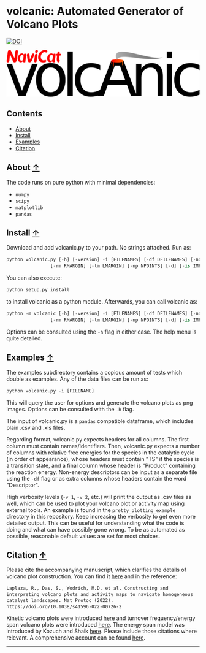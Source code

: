 volcanic: Automated Generator of Volcano Plots
==============================================
[![DOI](https://zenodo.org/badge/381737392.svg)](https://zenodo.org/badge/latestdoi/381737392)

![volcanic logo](./images/volcanic_logo.png)

## Contents
* [About](#about-)
* [Install](#install-)
* [Examples](#examples-)
* [Citation](#citation-)

## About [↑](#about)

The code runs on pure python with minimal dependencies: 
- `numpy`
- `scipy`
- `matplotlib`
- `pandas`


## Install [↑](#install)

Download and add volcanic.py to your path. No strings attached. Run as:

```python
python volcanic.py [-h] [-version] -i [FILENAMES] [-df DFILENAMES] [-nd ND] [-v VERB] [-r RUNMODE] [-lsfer | -thermo | -kinetic | -es | -tof | -all] [-T TEMP] [-pm PLOTMODE] [-ic IC] [-fc FC]
                [-rm RMARGIN] [-lm LMARGIN] [-np NPOINTS] [-d] [-is IMPUTER_STRAT] [-refill]
```

You can also execute:

```python 
python setup.py install
```

to install volcanic as a python module. Afterwards, you can call volcanic as:

```python 
python -m volcanic [-h] [-version] -i [FILENAMES] [-df DFILENAMES] [-nd ND] [-v VERB] [-r RUNMODE] [-lsfer | -thermo | -kinetic | -es | -tof | -all] [-T TEMP] [-pm PLOTMODE] [-ic IC] [-fc FC]
                [-rm RMARGIN] [-lm LMARGIN] [-np NPOINTS] [-d] [-is IMPUTER_STRAT] [-refill]
```

Options can be consulted using the `-h` flag in either case. The help menu is quite detailed.

## Examples [↑](#examples)

The examples subdirectory contains a copious amount of tests which double as examples. Any of the data files can be run as:

```python
python volcanic.py -i [FILENAME]
```

This will query the user for options and generate the volcano plots as png images. Options can be consulted with the `-h` flag.

The input of volcanic.py is a `pandas` compatible dataframe, which includes plain .csv and .xls files. 

Regarding format, volcanic.py expects headers for all columns. The first column must contain names/identifiers. Then, volcanic.py expects a number of columns with relative free energies for the species in the catalytic cycle (in order of appearance), whose headers must contain "TS" if the species is a transition state, and a final column whose header is "Product" containing the reaction energy. Non-energy descriptors can be input as a separate file using the `-df` flag or as extra columns whose headers contain the word "Descriptor".

High verbosity levels (`-v 1`, `-v 2`, etc.) will print the output as .csv files as well, which can be used to plot your volcano plot or activity map using external tools. An example is found in the `pretty_plotting_example` directory in this repository. Keep increasing the verbosity to get even more detailed output. This can be useful for understanding what the code is doing and what can have possibly gone wrong. To be as automated as possible, reasonable default values are set for most choices.


## Citation [↑](#citation)

Please cite the accompanying manuscript, which clarifies the details of volcano plot construction. You can find it [here](https://rdcu.be/cT7uu) and in the reference:

```
Laplaza, R., Das, S., Wodrich, M.D. et al. Constructing and interpreting volcano plots and activity maps to navigate homogeneous catalyst landscapes. Nat Protoc (2022). https://doi.org/10.1038/s41596-022-00726-2
```

Kinetic volcano plots were introduced [here](https://doi.org/10.1039/C6SC01660J) and turnover frequency/energy span volcano plots were introduced [here](https://doi.org/10.1021/acscatal.9b00717). The energy span model was introduced by Kozuch and Shaik [here](https://doi.org/10.1021/ar1000956). Please include those citations where relevant. A comprehensive account can be found [here](https://doi.org/10.1021/acs.accounts.0c00857).


---


